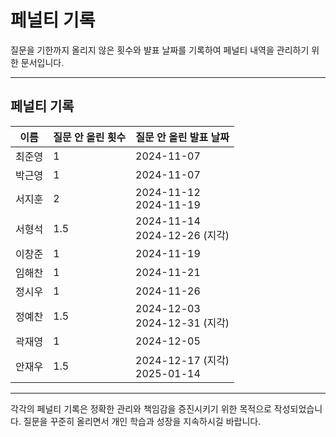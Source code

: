 # 페널티 기록

질문을 기한까지 올리지 않은 횟수와 뱔표 날짜를 기록하여 페널티 내역을 관리하기 위한 문서입니다.

---

## 페널티 기록

| **이름** | **질문 안 올린 횟수** | **질문 안 올린 발표 날짜** |
| -------- | --------------------- | -------------------------- |
| 최준영   | 1                     | 2024-11-07                 |
| 박근영   | 1                     | 2024-11-07                 |
| 서지훈   | 2                     | 2024-11-12 <br/>2024-11-19 |
| 서형석   | 1.5                   | 2024-11-14 <br/>2024-12-26 (지각) |
| 이창준   | 1                     | 2024-11-19                 |
| 임해찬   | 1                     | 2024-11-21                 |
| 정시우   | 1                     | 2024-11-26                 |
| 정예찬   | 1.5                   | 2024-12-03 <br/>2024-12-31 (지각) |
| 곽재영   | 1                     | 2024-12-05                 |
| 안재우   | 1.5                   | 2024-12-17 (지각) <br/>2025-01-14 |

---

각각의 페널티 기록은 정확한 관리와 책임감을 증진시키기 위한 목적으로 작성되었습니다.
질문을 꾸준히 올리면서 개인 학습과 성장을 지속하시길 바랍니다.
